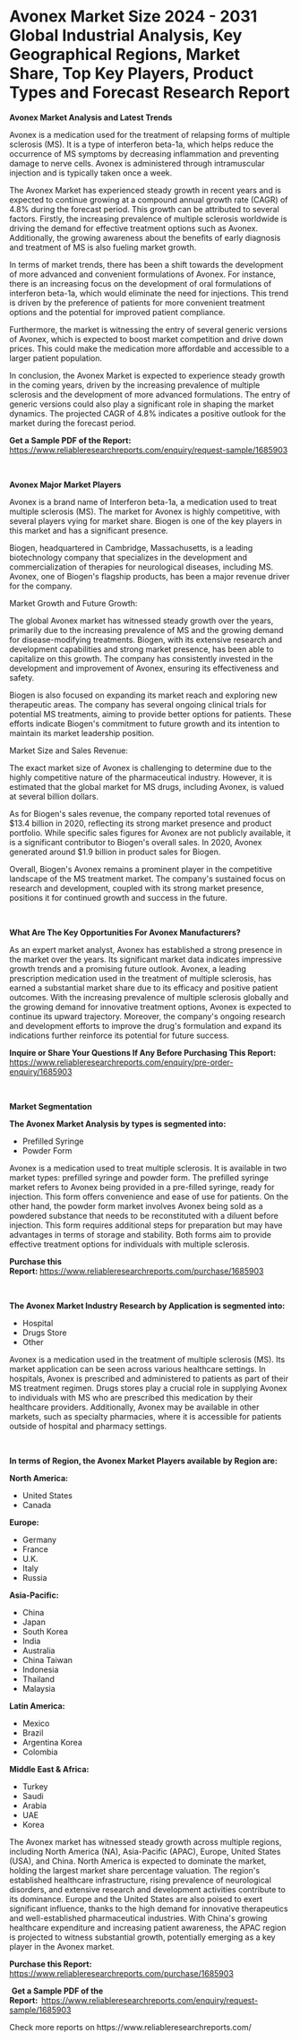 <p><h1>Avonex Market Size 2024 - 2031 Global Industrial Analysis, Key Geographical Regions, Market Share, Top Key Players, Product Types and Forecast Research Report</h1></p><p><strong>Avonex Market Analysis and Latest Trends</strong></p>
<p><p>Avonex is a medication used for the treatment of relapsing forms of multiple sclerosis (MS). It is a type of interferon beta-1a, which helps reduce the occurrence of MS symptoms by decreasing inflammation and preventing damage to nerve cells. Avonex is administered through intramuscular injection and is typically taken once a week.</p><p>The Avonex Market has experienced steady growth in recent years and is expected to continue growing at a compound annual growth rate (CAGR) of 4.8% during the forecast period. This growth can be attributed to several factors. Firstly, the increasing prevalence of multiple sclerosis worldwide is driving the demand for effective treatment options such as Avonex. Additionally, the growing awareness about the benefits of early diagnosis and treatment of MS is also fueling market growth.</p><p>In terms of market trends, there has been a shift towards the development of more advanced and convenient formulations of Avonex. For instance, there is an increasing focus on the development of oral formulations of interferon beta-1a, which would eliminate the need for injections. This trend is driven by the preference of patients for more convenient treatment options and the potential for improved patient compliance.</p><p>Furthermore, the market is witnessing the entry of several generic versions of Avonex, which is expected to boost market competition and drive down prices. This could make the medication more affordable and accessible to a larger patient population.</p><p>In conclusion, the Avonex Market is expected to experience steady growth in the coming years, driven by the increasing prevalence of multiple sclerosis and the development of more advanced formulations. The entry of generic versions could also play a significant role in shaping the market dynamics. The projected CAGR of 4.8% indicates a positive outlook for the market during the forecast period.</p></p>
<p><strong>Get a Sample PDF of the Report:&nbsp;</strong> <a href="https://www.reliableresearchreports.com/enquiry/request-sample/1685903">https://www.reliableresearchreports.com/enquiry/request-sample/1685903</a></p>
<p>&nbsp;</p>
<p><strong>Avonex Major Market Players</strong></p>
<p><p>Avonex is a brand name of Interferon beta-1a, a medication used to treat multiple sclerosis (MS). The market for Avonex is highly competitive, with several players vying for market share. Biogen is one of the key players in this market and has a significant presence.</p><p>Biogen, headquartered in Cambridge, Massachusetts, is a leading biotechnology company that specializes in the development and commercialization of therapies for neurological diseases, including MS. Avonex, one of Biogen's flagship products, has been a major revenue driver for the company.</p><p>Market Growth and Future Growth:</p><p>The global Avonex market has witnessed steady growth over the years, primarily due to the increasing prevalence of MS and the growing demand for disease-modifying treatments. Biogen, with its extensive research and development capabilities and strong market presence, has been able to capitalize on this growth. The company has consistently invested in the development and improvement of Avonex, ensuring its effectiveness and safety.</p><p>Biogen is also focused on expanding its market reach and exploring new therapeutic areas. The company has several ongoing clinical trials for potential MS treatments, aiming to provide better options for patients. These efforts indicate Biogen's commitment to future growth and its intention to maintain its market leadership position.</p><p>Market Size and Sales Revenue:</p><p>The exact market size of Avonex is challenging to determine due to the highly competitive nature of the pharmaceutical industry. However, it is estimated that the global market for MS drugs, including Avonex, is valued at several billion dollars.</p><p>As for Biogen's sales revenue, the company reported total revenues of $13.4 billion in 2020, reflecting its strong market presence and product portfolio. While specific sales figures for Avonex are not publicly available, it is a significant contributor to Biogen's overall sales. In 2020, Avonex generated around $1.9 billion in product sales for Biogen.</p><p>Overall, Biogen's Avonex remains a prominent player in the competitive landscape of the MS treatment market. The company's sustained focus on research and development, coupled with its strong market presence, positions it for continued growth and success in the future.</p></p>
<p>&nbsp;</p>
<p><strong>What Are The Key Opportunities For Avonex Manufacturers?</strong></p>
<p><p>As an expert market analyst, Avonex has established a strong presence in the market over the years. Its significant market data indicates impressive growth trends and a promising future outlook. Avonex, a leading prescription medication used in the treatment of multiple sclerosis, has earned a substantial market share due to its efficacy and positive patient outcomes. With the increasing prevalence of multiple sclerosis globally and the growing demand for innovative treatment options, Avonex is expected to continue its upward trajectory. Moreover, the company's ongoing research and development efforts to improve the drug's formulation and expand its indications further reinforce its potential for future success.</p></p>
<p><strong>Inquire or Share Your Questions If Any Before Purchasing This Report:</strong> <a href="https://www.reliableresearchreports.com/enquiry/pre-order-enquiry/1685903">https://www.reliableresearchreports.com/enquiry/pre-order-enquiry/1685903</a></p>
<p>&nbsp;</p>
<p><strong>Market Segmentation</strong></p>
<p><strong>The Avonex Market Analysis by types is segmented into:</strong></p>
<p><ul><li>Prefilled Syringe</li><li>Powder Form</li></ul></p>
<p><p>Avonex is a medication used to treat multiple sclerosis. It is available in two market types: prefilled syringe and powder form. The prefilled syringe market refers to Avonex being provided in a pre-filled syringe, ready for injection. This form offers convenience and ease of use for patients. On the other hand, the powder form market involves Avonex being sold as a powdered substance that needs to be reconstituted with a diluent before injection. This form requires additional steps for preparation but may have advantages in terms of storage and stability. Both forms aim to provide effective treatment options for individuals with multiple sclerosis.</p></p>
<p><strong>Purchase this Report:&nbsp;</strong><a href="https://www.reliableresearchreports.com/purchase/1685903">https://www.reliableresearchreports.com/purchase/1685903</a></p>
<p>&nbsp;</p>
<p><strong>The Avonex Market Industry Research by Application is segmented into:</strong></p>
<p><ul><li>Hospital</li><li>Drugs Store</li><li>Other</li></ul></p>
<p><p>Avonex is a medication used in the treatment of multiple sclerosis (MS). Its market application can be seen across various healthcare settings. In hospitals, Avonex is prescribed and administered to patients as part of their MS treatment regimen. Drugs stores play a crucial role in supplying Avonex to individuals with MS who are prescribed this medication by their healthcare providers. Additionally, Avonex may be available in other markets, such as specialty pharmacies, where it is accessible for patients outside of hospital and pharmacy settings.</p></p>
<p>&nbsp;</p>
<p><strong>In terms of Region, the Avonex Market Players available by Region are:</strong></p>
<p>
    <p> <strong> North America: </strong>
        <ul>
            <li>United States</li>
            <li>Canada</li>
        </ul>
        </p> 
    <p> <strong> Europe: </strong>
        <ul>
            <li>Germany</li>
            <li>France</li>
            <li>U.K.</li>
            <li>Italy</li>
            <li>Russia</li>
        </ul>
        </p> 
    <p> <strong> Asia-Pacific: </strong>
        <ul>
            <li>China</li>
            <li>Japan</li>
            <li>South Korea</li>
            <li>India</li>
            <li>Australia</li>
            <li>China Taiwan</li>
            <li>Indonesia</li>
            <li>Thailand</li>
            <li>Malaysia</li>
        </ul>
        </p> 
    <p> <strong> Latin America: </strong>
        <ul>
            <li>Mexico</li>
            <li>Brazil</li>
            <li>Argentina Korea</li>
            <li>Colombia</li>
        </ul>
        </p> 
    <p> <strong> Middle East & Africa: </strong>
        <ul>
            <li>Turkey</li>
            <li>Saudi</li>
            <li>Arabia</li>
            <li>UAE</li>
            <li>Korea</li>
        </ul>
    </p>
    </p>
<p><p>The Avonex market has witnessed steady growth across multiple regions, including North America (NA), Asia-Pacific (APAC), Europe, United States (USA), and China. North America is expected to dominate the market, holding the largest market share percentage valuation. The region's established healthcare infrastructure, rising prevalence of neurological disorders, and extensive research and development activities contribute to its dominance. Europe and the United States are also poised to exert significant influence, thanks to the high demand for innovative therapeutics and well-established pharmaceutical industries. With China's growing healthcare expenditure and increasing patient awareness, the APAC region is projected to witness substantial growth, potentially emerging as a key player in the Avonex market.</p></p>
<p><strong>Purchase this Report: </strong><a href="https://www.reliableresearchreports.com/purchase/1685903">https://www.reliableresearchreports.com/purchase/1685903</a></p>
<p>&nbsp;<strong>Get a Sample PDF of the Report:&nbsp;&nbsp;</strong><a href="https://www.reliableresearchreports.com/enquiry/request-sample/1685903">https://www.reliableresearchreports.com/enquiry/request-sample/1685903</a></p>
<p><strong></strong></p>
<p>Check more reports on https://www.reliableresearchreports.com/</p>